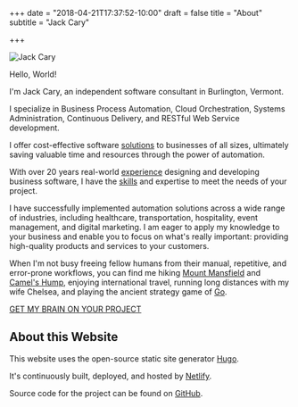 +++
date = "2018-04-21T17:37:52-10:00"
draft = false
title = "About"
subtitle = "Jack Cary"

+++

<div class="text-center mb-5 mt-0">
  <img src="/img/jack-cary.jpg" class="img-fluid" alt="Jack Cary" />
</div>

Hello, World!

I'm Jack Cary, an independent software consultant in Burlington, Vermont.

I specialize in Business Process Automation, Cloud Orchestration, Systems Administration, Continuous Delivery, and RESTful Web Service development.

I offer cost-effective software <a href="/services/">solutions</a> to businesses of all sizes, ultimately saving valuable time and resources through the power of automation.

With over 20 years real-world <a href="/experience/" >experience</a> designing and developing business software, I have the <a href="/skills/" >skills</a> and expertise to meet the needs of your project.

I have successfully implemented automation solutions across a wide range of industries, including healthcare, transportation, hospitality, event management, and digital marketing. I am eager to apply my knowledge to your business and enable you to focus on what's really important: providing high-quality products and services to your customers.

When I'm not busy freeing fellow humans from their manual, repetitive, and error-prone workflows, you can find me hiking <a href="https://en.wikipedia.org/wiki/Mount_Mansfield">Mount Mansfield</a> and <a href="https://en.wikipedia.org/wiki/Camel%27s_Hump">Camel's Hump</a>, enjoying international travel, running long distances with my wife Chelsea, and playing the ancient strategy game of <a href="https://en.wikipedia.org/wiki/Go_(game)">Go</a>.

<div class="text-center">
  <a href="/contact/" class="btn text-center btn-lg mt-2 mb-5 bg-primary">GET MY BRAIN ON YOUR PROJECT</a>
</div>

## About this Website
<p class="mb-2"></p>

This website uses the open-source static site generator <a href="https://gohugo.io/">Hugo</a>.

It's continuously built, deployed, and hosted by <a href="https://www.netlify.com/">Netlify</a>.

Source code for the project can be found on <a href="https://github.com/jackcary/jackcary.com/">GitHub</a>.
<p class="mb-5"></p>
